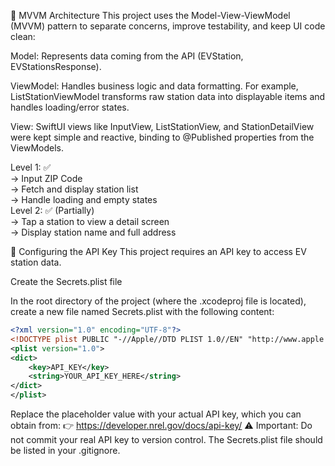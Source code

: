 🧠 MVVM Architecture
This project uses the Model-View-ViewModel (MVVM) pattern to separate concerns, improve testability, and keep UI code clean:

Model: Represents data coming from the API (EVStation, EVStationsResponse).

ViewModel: Handles business logic and data formatting. For example, ListStationViewModel transforms raw station data into displayable items and handles loading/error states.

View: SwiftUI views like InputView, ListStationView, and StationDetailView were kept simple and reactive, binding to @Published properties from the ViewModels.

Level 1: ✅  
-> Input ZIP Code  
-> Fetch and display station list  
-> Handle loading and empty states  
Level 2: ✅ (Partially)  
-> Tap a station to view a detail screen  
-> Display station name and full address  

🔐 Configuring the API Key
This project requires an API key to access EV station data.

Create the Secrets.plist file

In the root directory of the project (where the .xcodeproj file is located), create a new file named Secrets.plist with the following content:

```xml
<?xml version="1.0" encoding="UTF-8"?>
<!DOCTYPE plist PUBLIC "-//Apple//DTD PLIST 1.0//EN" "http://www.apple.com/DTDs/PropertyList-1.0.dtd">
<plist version="1.0">
<dict>
    <key>API_KEY</key>
    <string>YOUR_API_KEY_HERE</string>
</dict>
</plist>
```



Replace the placeholder value with your actual API key, which you can obtain from:
👉 https://developer.nrel.gov/docs/api-key/
⚠️ Important: Do not commit your real API key to version control. The Secrets.plist file should be listed in your .gitignore.
